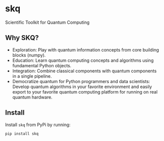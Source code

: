 # skq

Scientific Toolkit for Quantum Computing

## Why SKQ?

- Exploration: Play with quantum information concepts from core building blocks (numpy).
- Education: Learn quantum computing concepts and algorithms using fundamental Python objects.
- Integration: Combine classical components with quantum components in a single pipeline.
- Democratize quantum for Python programmers and data scientists: Develop quantum algorithms in your favorite environment and easily export to your favorite quantum computing platform for running on real quantum hardware.

## Install

Install `skq` from PyPi by running:

```bash
pip install skq
```
